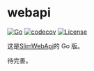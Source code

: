 # webapi

[![Go](https://github.com/cmstar/go-webapi/workflows/Go/badge.svg)](https://github.com/cmstar/go-webapi/actions?query=workflow%3AGo)
[![codecov](https://codecov.io/gh/cmstar/go-webapi/branch/master/graph/badge.svg)](https://codecov.io/gh/cmstar/go-webapi)
[![License](https://img.shields.io/badge/license-MIT-brightgreen.svg?style=flat)](https://opensource.org/licenses/MIT)

这是[SlimWebApi](https://github.com/cmstar/SlimWebApi)的 Go 版。

待完善。
